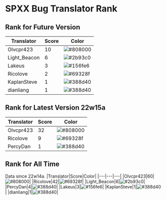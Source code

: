 # SPXX Bug Translator Rank
## Rank for Future Version
|Translator|Score|Color|
|---|---|---|
|Olvcpr423|10|![#808000](https://via.placeholder.com/15/808000/000000?text=+)|
|Light_Beacon|6|![#2b93c0](https://via.placeholder.com/15/2b93c0/000000?text=+)|
|Lakeus|3|![#156fe6](https://via.placeholder.com/15/156fe6/000000?text=+)|
|Ricolove|2|![#69328f](https://via.placeholder.com/15/69328f/000000?text=+)|
|KaplanSteve|1|![#388d40](https://via.placeholder.com/15/388d40/000000?text=+)|
|dianliang|1|![#388d40](https://via.placeholder.com/15/388d40/000000?text=+)|
## Rank for Latest Version 22w15a
|Translator|Score|Color|
|---|---|---|
|Olvcpr423|32|![#808000](https://via.placeholder.com/15/808000/000000?text=+)|
|Ricolove|9|![#69328f](https://via.placeholder.com/15/69328f/000000?text=+)|
|PercyDan|1|![#388d40](https://via.placeholder.com/15/388d40/000000?text=+)|
## Rank for All Time
Data since 22w14a.
|Translator|Score|Color|
|---|---|---|
|Olvcpr423|60|![#808000](https://via.placeholder.com/15/808000/000000?text=+)|
|Ricolove|42|![#69328f](https://via.placeholder.com/15/69328f/000000?text=+)|
|Light_Beacon|6|![#2b93c0](https://via.placeholder.com/15/2b93c0/000000?text=+)|
|PercyDan|4|![#388d40](https://via.placeholder.com/15/388d40/000000?text=+)|
|Lakeus|3|![#156fe6](https://via.placeholder.com/15/156fe6/000000?text=+)|
|KaplanSteve|1|![#388d40](https://via.placeholder.com/15/388d40/000000?text=+)|
|dianliang|1|![#388d40](https://via.placeholder.com/15/388d40/000000?text=+)|